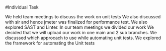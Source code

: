 #Individual Task

We held team meetings to discuss the work on unit tests We also discussed with sir and hence jmeter was finalized for performance test. We also explored SAST and Linter. In our team meetings we divided our work We decided that we will upload our work in one main and 2 sub branches. We discussed which approcach to use while automating unit tests. We explored the framework for automating the Unit tests
